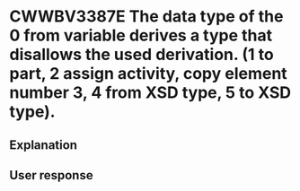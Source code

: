 # CWWBV3387E The data type of the 0 from variable derives a type that disallows the used derivation. (1 to part, 2 assign activity, copy element number 3, 4 from XSD type, 5 to XSD type).

## Explanation

## User response
